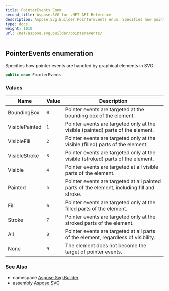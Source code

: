 ```yaml
---
title: PointerEvents Enum
second_title: Aspose.SVG for .NET API Reference
description: Aspose.Svg.Builder.PointerEvents enum. Specifies how pointer events are handled by graphical elements in SVG
type: docs
weight: 1010
url: /net/aspose.svg.builder/pointerevents/
---
```

## PointerEvents enumeration

Specifies how pointer events are handled by graphical elements in SVG.

```csharp
public enum PointerEvents
```

### Values

| Name | Value | Description |
| --- | --- | --- |
| BoundingBox | `0` | Pointer events are targeted at the bounding box of the element. |
| VisiblePainted | `1` | Pointer events are targeted only at the visible (painted) parts of the element. |
| VisibleFill | `2` | Pointer events are targeted only at the visible (filled) parts of the element. |
| VisibleStroke | `3` | Pointer events are targeted only at the visible (stroked) parts of the element. |
| Visible | `4` | Pointer events are targeted at all visible parts of the element. |
| Painted | `5` | Pointer events are targeted at all painted parts of the element, including fill and stroke. |
| Fill | `6` | Pointer events are targeted only at the filled parts of the element. |
| Stroke | `7` | Pointer events are targeted only at the stroked parts of the element. |
| All | `8` | Pointer events are targeted at all parts of the element, regardless of visibility. |
| None | `9` | The element does not become the target of pointer events. |

### See Also

* namespace [Aspose.Svg.Builder](../../aspose.svg.builder/)
* assembly [Aspose.SVG](../../)
